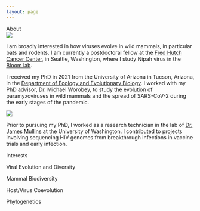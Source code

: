 ```yaml
---
layout: page
---
```



<div class="mx-auto max-w-screen-md px-2">
    <div class="py-12 mx-2 text-left">
        <div class="font-semibold text-4xl">About</div>
    </div>
    <div class="container inline-block mx-2">
        <img src="/images/pallid.jpg" class="float-right ml-4 mb-4 max-w-48 object-cover aspect-square"></img>
        <p class="text-left mb-4">
            I am broadly interested in how viruses evolve in wild mammals, in particular bats and rodents. I am
            currently a postdoctoral fellow at the <a class="text-blue-500 hover:text-blue-600"
                href="https://www.fredhutch.org/en.html">Fred Hutch Cancer Center</a>, in Seattle, Washington, where
            I study Nipah virus in the <a class="text-blue-500 hover:text-blue-600"
                href="https://research.fredhutch.org/bloom/en.html">Bloom lab</a>.
        </p>
        <p class="text-left mb-4">
            I received my PhD in 2021 from the University of Arizona in Tucson, Arizona, in the <a
                class="text-blue-500 hover:text-blue-600" href="https://eeb.arizona.edu">Department of Ecology and
                Evolutionary Biology</a>. I worked with my PhD advisor, Dr. Michael Worobey, to study the evolution
            of paramyxoviruses in wild mammals and the spread of SARS-CoV-2 during the early stages of the pandemic.
        </p>
        <img src="/images/1232541671.jpg" class="float-left max-h-48 mr-6 mt-6"></img>
        <p class="text-left">
            Prior to pursuing my PhD, I worked as a research technician in the lab of <a
                class="text-blue-500 hover:text-blue-600"
                href="https://mullinslab.microbiol.washington.edu/people/faculty/1460-James-Mullins">Dr. James
                Mullins</a> at the University of Washington. I contributed to projects involving sequencing HIV
            genomes from breakthrough infections in vaccine trials and early infection.
        </p>
    </div>
    <div
        class="grid grid-cols-12 rounded-md bg-sky-light my-10 text-[#ffffffd8] px-2 max-w-screen-lg items-center mx-auto shadow-md ">
        <div class="col-start-1 col-span-12 mt-4 px-4 items-center pb-4">
            <div class="text-2xl font-extrabold align-middle items-center text-left">Interests</div>
            <div class="flex flex-col justify-center pt-4 gap-8 text-center">
                <p class="">Viral Evolution and Diversity</p>
                <p class="">Mammal Biodiversity</p>
                <p class="">Host/Virus Coevolution</p>
                <p class="">Phylogenetics</p>
            </div>
        </div>
    </div>
</div>

<script setup>
    import lines from "/components/graphs/linesAnimationRedBlue.vue";
</script>

